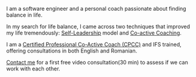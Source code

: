 

I am a software engineer and a personal coach passionate about finding balance in life. 

In my search for life balance, I came across two techniques that improved my life tremendously: 
[Self-Leadership](https://ifs-institute.com/) model and [Co-active Coaching](https://www.coactive.com/about/what-is-coactive).

I am a [Certified Professional Co-Active Coach (CPCC)](./2025/01/02/badge-content.html)  and IFS trained, offering consultations in both English and Romanian.

[Contact me](./2023/03/24/contact.html) for a first free video consultation(30 min) to assess if we can work with each other.
